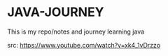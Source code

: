 # JAVA-JOURNEY

This is my repo/notes and journey learning java

src: https://www.youtube.com/watch?v=xk4_1vDrzzo